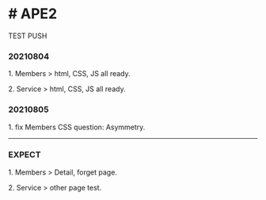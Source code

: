 <h1># APE2</h1>

TEST PUSH

<h3>20210804</h3>
<p>1. Members > html, CSS, JS all ready.</p>
<p>2. Service > html, CSS, JS all ready.</p>

<h3>20210805</h3>
<p>1. fix Members CSS question: Asymmetry.</p>

<hr>
<h3>EXPECT</h3>
<p>1. Members > Detail, forget page.</p>
<p>2. Service > other page test.</p>
